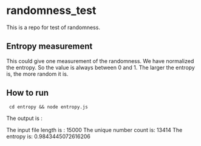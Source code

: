 # randomness_test

This is a repo for test of randomness.


## Entropy measurement

This could give one measurement of the randomness. We have normalized the entropy. So the value is always between 0 and 1. The larger the entropy is, the more random it is. 

## How to run
` cd entropy && node entropy.js`

The output is :

The input file length is : 15000
The unique number count is: 13414
The entropy is: 0.9843445072616206


